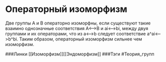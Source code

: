 # Операторный изоморфизм
Две группы A и B операторно изоморфны, если существуют такие взаимно однозначные соответствия A<-->B и ai<-->bi, между двуя группами и их операторами, что из a<-->b следует соответствие 
a^ai<-->b^bi. Таким образом, операторный изоморфизм сильнее чем изоморфизм.

###Линки [[Изоморфизм]][[Эндоморфизм]]
###Тэги 
 #Теория_групп 